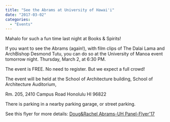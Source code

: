 ```yaml
---
title: "See the Abrams at University of Hawai'i"
date: "2017-03-02"
categories: 
  - "Events"
---
```


Mahalo for such a fun time last night at Books & Spirits!

If you want to see the Abrams (again!), with film clips of The Dalai Lama and ArchBishop Desmond Tutu, you can do so at the University of Manoa event tomorrow night. Thursday, March 2, at 6:30 PM.

The event is FREE. No need to register. But we expect a full crowd!

The event will be held at the School of Architecture building, School of Architecture Auditorium,

Rm. 205, 2410 Campus Road Honolulu HI 96822

There is parking in a nearby parking garage, or street parking.

See this flyer for more details: [Doug&Rachel Abrams-UH Panel-Flyer'17](http://www.booksandspirits.com/wp-content/uploads/2017/03/DougRachel-Abrams-UH-Panel-Flyer17.pdf)
